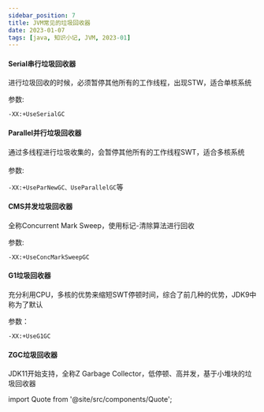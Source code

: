 ```yaml
---
sidebar_position: 7
title: JVM常见的垃圾回收器
date: 2023-01-07
tags: [java, 知识小记, JVM, 2023-01]
---
```




#### Serial串行垃圾回收器

进行垃圾回收的时候，必须暂停其他所有的工作线程，出现STW，适合单核系统


参数:

`-XX:+UseSerialGC`

#### Parallel并行垃圾回收器

通过多线程进行垃圾收集的，会暂停其他所有的工作线程SWT，适合多核系统
<br></br>
参数:

`-XX:+UseParNewGC、UseParallelGC`等

#### CMS并发垃圾回收器

全称Concurrent Mark Sweep，使用标记-清除算法进行回收

参数:

`-XX:+UseConcMarkSweepGC`

#### G1垃圾回收器

充分利用CPU，多核的优势来缩短SWT停顿时间，综合了前几种的优势，JDK9中称为了默认

参数：

`-XX:+UseG1GC`

#### ZGC垃圾回收器

JDK11开始支持，全称Z Garbage Collector，低停顿、高并发，基于小堆块的垃圾回收器



import Quote from '@site/src/components/Quote';

> <Quote></Quote>

